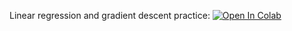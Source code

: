 Linear regression and gradient descent practice:
[![Open In Colab](https://colab.research.google.com/assets/colab-badge.svg)](https://colab.research.google.com/github/girafe-ai/ml-mipt/blob/basic_s21/homeworks_basic/assignment0_02_Lin_reg/assignment0_02_linear_regression_and_GD.ipynb)
